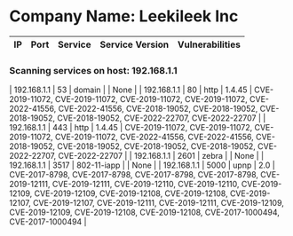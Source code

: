 # Company Name: Leekileek Inc

| IP | Port | Service | Service Version | Vulnerabilities |
|----|------|---------|------------------|-----------------|
### Scanning services on host: 192.168.1.1
| 192.168.1.1 | 53 | domain |  | None |
| 192.168.1.1 | 80 | http | 1.4.45 | CVE-2019-11072, CVE-2019-11072, CVE-2019-11072, CVE-2019-11072, CVE-2022-41556, CVE-2022-41556, CVE-2018-19052, CVE-2018-19052, CVE-2018-19052, CVE-2018-19052, CVE-2022-22707, CVE-2022-22707 |
| 192.168.1.1 | 443 | http | 1.4.45 | CVE-2019-11072, CVE-2019-11072, CVE-2019-11072, CVE-2019-11072, CVE-2022-41556, CVE-2022-41556, CVE-2018-19052, CVE-2018-19052, CVE-2018-19052, CVE-2018-19052, CVE-2022-22707, CVE-2022-22707 |
| 192.168.1.1 | 2601 | zebra |  | None |
| 192.168.1.1 | 3517 | 802-11-iapp |  | None |
| 192.168.1.1 | 5000 | upnp | 2.0 | CVE-2017-8798, CVE-2017-8798, CVE-2017-8798, CVE-2017-8798, CVE-2019-12111, CVE-2019-12111, CVE-2019-12110, CVE-2019-12110, CVE-2019-12109, CVE-2019-12109, CVE-2019-12108, CVE-2019-12108, CVE-2019-12107, CVE-2019-12107, CVE-2019-12111, CVE-2019-12111, CVE-2019-12109, CVE-2019-12109, CVE-2019-12108, CVE-2019-12108, CVE-2017-1000494, CVE-2017-1000494 |